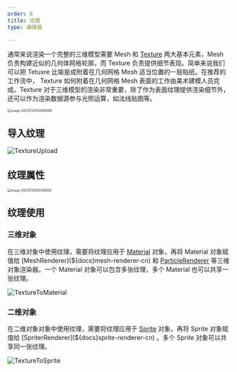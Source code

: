 ```yaml
---
order: 6
title: 纹理
type: 编辑器

---
```


通常来说渲染一个完整的三维模型需要 Mesh 和 [Texture](${docs}texture-cn) 两大基本元素，Mesh 负责构建近似的几何体网格轮廓，而 Texture 负责提供细节表现。简单来说我们可以把 Tetuxre 比喻是成附着在几何网格 Mesh 适当位置的一层贴纸。在推荐的工作流中， Texture 如何附着在几何网格 Mesh 表面的工作由美术建模人员完成。Texture 对于三维模型的渲染非常重要，除了作为表面纹理提供渲染细节外，还可以作为渲染数据源参与光照运算，如法线贴图等。

<img src="https://gw.alipayobjects.com/zos/OasisHub/1de98c9d-2999-40f5-bf07-bbf668cb00d6/image-20210720153058585.png" alt="image-20210720153058585" style="zoom:50%;" />



## 导入纹理

![TextureUpload](https://gw.alipayobjects.com/zos/OasisHub/c4aaec36-3781-42a9-8df6-58be14c659db/TextureUpload.gif)

## 纹理属性

<img src="https://gw.alipayobjects.com/zos/OasisHub/d22803eb-b9ea-454a-87dd-fdf1694bd6ac/image-20210720155138392.png" alt="image-20210720155138392" style="zoom:50%;" />

## 纹理使用

### 三维对象

在三维对象中使用纹理，需要将纹理应用于 [Material](${docs}material-cn) 对象，再将 Material 对象赋值给 [MeshRenderer](${docs}mesh-renderer-cn) 和 [ParticleRenderer](${docs}particle-renderer-cn) 等三维对象渲染器。一个 Material 对象可以包含多张纹理，多个 Material 也可以共享一张纹理。

![TextureToMaterial](https://gw.alipayobjects.com/zos/OasisHub/ba930f61-6ec7-49e8-814b-b6c24a078f0f/TextureToMaterial.gif)

### 二维对象 

在二维对象对象中使用纹理，需要将纹理应用于 [Sprite](${docs}sprite-cn) 对象，再将 Sprite 对象赋值给 [SpriterRenderer](${docs}sprite-renderer-cn) 。多个 Sprite 对象可以共享同一张纹理。

![TextureToSprite](https://gw.alipayobjects.com/zos/OasisHub/16109017-fe5e-45f8-bd66-51abfcedf60e/TextureToSprite.gif)